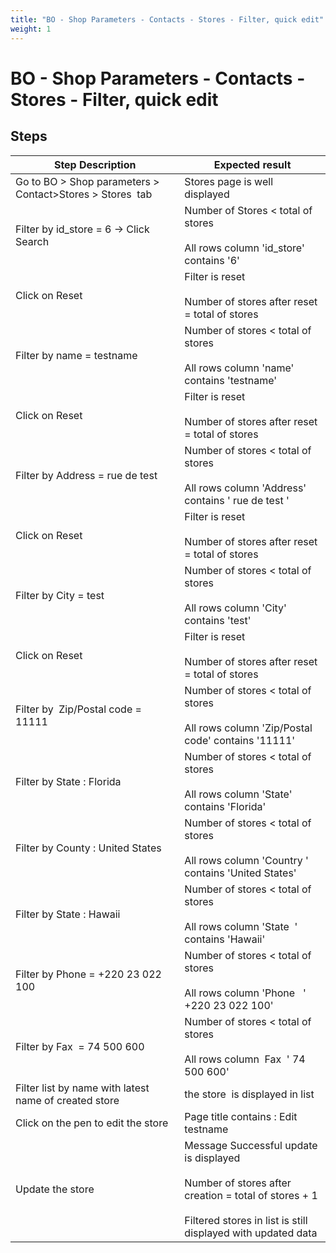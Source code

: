 ```yaml
---
title: "BO - Shop Parameters - Contacts - Stores - Filter, quick edit"
weight: 1
---
```


# BO - Shop Parameters - Contacts - Stores - Filter, quick edit
## Steps
| Step Description | Expected result |
| ----- | ----- |
| Go to BO > Shop parameters > Contact>Stores > Stores  tab | Stores page is well displayed |
| Filter by id_store = 6 -> Click Search | Number of Stores < total of stores<br><br>All rows column 'id_store' contains '6' |
| Click on Reset | Filter is reset<br><br>Number of stores after reset = total of stores |
| Filter by name = testname | Number of stores < total of stores<br><br>All rows column 'name' contains 'testname' |
| Click on Reset | Filter is reset<br><br>Number of stores after reset = total of stores |
| Filter by Address = rue de test | Number of stores < total of stores<br><br>All rows column 'Address' contains ' rue de test ' |
| Click on Reset | Filter is reset<br><br>Number of stores after reset = total of stores |
| Filter by City = test | Number of stores < total of stores<br><br>All rows column 'City' contains 'test' |
| Click on Reset | Filter is reset<br><br>Number of stores after reset = total of stores |
| Filter by  Zip/Postal code = 11111 | Number of stores < total of stores<br><br>All rows column 'Zip/Postal code' contains '11111' |
| Filter by State : Florida | Number of stores < total of stores<br><br>All rows column 'State' contains 'Florida' |
| Filter by County : United States | Number of stores < total of stores<br><br>All rows column 'Country ' contains 'United States' |
| Filter by State : Hawaii | Number of stores < total of stores<br><br>All rows column 'State  ' contains 'Hawaii' |
| Filter by Phone = +220 23 022 100 | Number of stores < total of stores<br><br>All rows column 'Phone   ' +220 23 022 100' |
| Filter by Fax  = 74 500 600 | Number of stores < total of stores<br><br>All rows column  Fax  ' 74 500 600' |
| Filter list by name with latest name of created store | the store  is displayed in list |
| Click on the pen to edit the store | Page title contains : Edit testname |
| Update the store | Message Successful update is displayed<br><br>Number of stores after creation = total of stores + 1<br><br>Filtered stores in list is still displayed with updated data |
